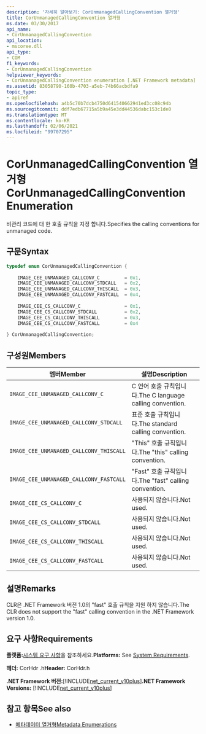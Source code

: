 ```yaml
---
description: '자세히 알아보기: CorUnmanagedCallingConvention 열거형'
title: CorUnmanagedCallingConvention 열거형
ms.date: 03/30/2017
api_name:
- CorUnmanagedCallingConvention
api_location:
- mscoree.dll
api_type:
- COM
f1_keywords:
- CorUnmanagedCallingConvention
helpviewer_keywords:
- CorUnmanagedCallingConvention enumeration [.NET Framework metadata]
ms.assetid: 83058790-160b-4703-a5eb-74b66acbdfa9
topic_type:
- apiref
ms.openlocfilehash: a4b5c70b7dcb4750d641540662941ed3cc08c94b
ms.sourcegitcommit: ddf7edb67715a5b9a45e3dd44536dabc153c1de0
ms.translationtype: MT
ms.contentlocale: ko-KR
ms.lasthandoff: 02/06/2021
ms.locfileid: "99707295"
---
```

# <a name="corunmanagedcallingconvention-enumeration"></a><span data-ttu-id="210bd-103">CorUnmanagedCallingConvention 열거형</span><span class="sxs-lookup"><span data-stu-id="210bd-103">CorUnmanagedCallingConvention Enumeration</span></span>

<span data-ttu-id="210bd-104">비관리 코드에 대 한 호출 규칙을 지정 합니다.</span><span class="sxs-lookup"><span data-stu-id="210bd-104">Specifies the calling conventions for unmanaged code.</span></span>  
  
## <a name="syntax"></a><span data-ttu-id="210bd-105">구문</span><span class="sxs-lookup"><span data-stu-id="210bd-105">Syntax</span></span>  
  
```cpp  
typedef enum CorUnmanagedCallingConvention {  
  
    IMAGE_CEE_UNMANAGED_CALLCONV_C         = 0x1,  
    IMAGE_CEE_UNMANAGED_CALLCONV_STDCALL   = 0x2,  
    IMAGE_CEE_UNMANAGED_CALLCONV_THISCALL  = 0x3,  
    IMAGE_CEE_UNMANAGED_CALLCONV_FASTCALL  = 0x4,  
  
    IMAGE_CEE_CS_CALLCONV_C                = 0x1,  
    IMAGE_CEE_CS_CALLCONV_STDCALL          = 0x2,  
    IMAGE_CEE_CS_CALLCONV_THISCALL         = 0x3,  
    IMAGE_CEE_CS_CALLCONV_FASTCALL         = 0x4  
  
} CorUnmanagedCallingConvention;  
```  
  
## <a name="members"></a><span data-ttu-id="210bd-106">구성원</span><span class="sxs-lookup"><span data-stu-id="210bd-106">Members</span></span>  
  
|<span data-ttu-id="210bd-107">멤버</span><span class="sxs-lookup"><span data-stu-id="210bd-107">Member</span></span>|<span data-ttu-id="210bd-108">설명</span><span class="sxs-lookup"><span data-stu-id="210bd-108">Description</span></span>|  
|------------|-----------------|  
|`IMAGE_CEE_UNMANAGED_CALLCONV_C`|<span data-ttu-id="210bd-109">C 언어 호출 규칙입니다.</span><span class="sxs-lookup"><span data-stu-id="210bd-109">The C language calling convention.</span></span>|  
|`IMAGE_CEE_UNMANAGED_CALLCONV_STDCALL`|<span data-ttu-id="210bd-110">표준 호출 규칙입니다.</span><span class="sxs-lookup"><span data-stu-id="210bd-110">The standard calling convention.</span></span>|  
|`IMAGE_CEE_UNMANAGED_CALLCONV_THISCALL`|<span data-ttu-id="210bd-111">"This" 호출 규칙입니다.</span><span class="sxs-lookup"><span data-stu-id="210bd-111">The "this" calling convention.</span></span>|  
|`IMAGE_CEE_UNMANAGED_CALLCONV_FASTCALL`|<span data-ttu-id="210bd-112">"Fast" 호출 규칙입니다.</span><span class="sxs-lookup"><span data-stu-id="210bd-112">The "fast" calling convention.</span></span>|  
|`IMAGE_CEE_CS_CALLCONV_C`|<span data-ttu-id="210bd-113">사용되지 않습니다.</span><span class="sxs-lookup"><span data-stu-id="210bd-113">Not used.</span></span>|  
|`IMAGE_CEE_CS_CALLCONV_STDCALL`|<span data-ttu-id="210bd-114">사용되지 않습니다.</span><span class="sxs-lookup"><span data-stu-id="210bd-114">Not used.</span></span>|  
|`IMAGE_CEE_CS_CALLCONV_THISCALL`|<span data-ttu-id="210bd-115">사용되지 않습니다.</span><span class="sxs-lookup"><span data-stu-id="210bd-115">Not used.</span></span>|  
|`IMAGE_CEE_CS_CALLCONV_FASTCALL`|<span data-ttu-id="210bd-116">사용되지 않습니다.</span><span class="sxs-lookup"><span data-stu-id="210bd-116">Not used.</span></span>|  
  
## <a name="remarks"></a><span data-ttu-id="210bd-117">설명</span><span class="sxs-lookup"><span data-stu-id="210bd-117">Remarks</span></span>  

 <span data-ttu-id="210bd-118">CLR은 .NET Framework 버전 1.0의 "fast" 호출 규칙을 지원 하지 않습니다.</span><span class="sxs-lookup"><span data-stu-id="210bd-118">The CLR does not support the "fast" calling convention in the .NET Framework version 1.0.</span></span>  
  
## <a name="requirements"></a><span data-ttu-id="210bd-119">요구 사항</span><span class="sxs-lookup"><span data-stu-id="210bd-119">Requirements</span></span>  

 <span data-ttu-id="210bd-120">**플랫폼:**[시스템 요구 사항](../../get-started/system-requirements.md)을 참조하세요.</span><span class="sxs-lookup"><span data-stu-id="210bd-120">**Platforms:** See [System Requirements](../../get-started/system-requirements.md).</span></span>  
  
 <span data-ttu-id="210bd-121">**헤더:** CorHdr .h</span><span class="sxs-lookup"><span data-stu-id="210bd-121">**Header:** CorHdr.h</span></span>  
  
 <span data-ttu-id="210bd-122">**.NET Framework 버전:**[!INCLUDE[net_current_v10plus](../../../../includes/net-current-v10plus-md.md)]</span><span class="sxs-lookup"><span data-stu-id="210bd-122">**.NET Framework Versions:** [!INCLUDE[net_current_v10plus](../../../../includes/net-current-v10plus-md.md)]</span></span>  
  
## <a name="see-also"></a><span data-ttu-id="210bd-123">참고 항목</span><span class="sxs-lookup"><span data-stu-id="210bd-123">See also</span></span>

- [<span data-ttu-id="210bd-124">메타데이터 열거형</span><span class="sxs-lookup"><span data-stu-id="210bd-124">Metadata Enumerations</span></span>](metadata-enumerations.md)
